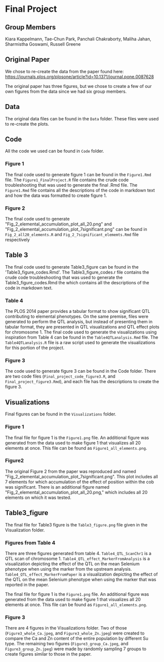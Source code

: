 # Final Project

## Group Members

Kiara Kappelmann, Tae-Chun Park, Panchali Chakraborty, Maliha Jahan, Sharmistha Goswami, Russell Greene

## Original Paper

We chose to re-create the data from the paper found here: <https://journals.plos.org/plosone/article?id=10.1371/journal.pone.0087628>

The original paper has three figures, but we chose to create a few of our own figures from the data since we had six group members.

## Data

The original data files can be found in the `Data` folder. These files were used to re-create the plots.

## Code

All the code we used can be found in `Code` folder.

### Figure 1

The final code used to generate figure 1 can be found in the `Figure1.Rmd` file. The `Figure1_FinalProject.R` file contains the crude code troubleshooting that was used to generate the final .Rmd file. The `Figure1.Rmd` file contains all the descriptions of the code in markdown text and how the data was formatted to create figure 1. 
### Figure 2
The final code used to generate "Fig_2_elemental_accumulation_plot_all_20.png" and "Fig_2_elemental_accumulation_plot_7significant.png" can be found in `Fig_2_all20_elements.R` and `Fig_2_7significant_elememts.Rmd` file respectively

## Table 3
The final code used to generate Table3_figure can be found in the 'Table3_figure_codes.Rmd'. The Table3_figure_codes.r file contains the crude code troubleshooting that was used to generate the Table3_figure_codes.Rmd the which contains all the descriptions of the code in markdown text.

### Table 4

The PLOS 2014 paper provides a tabular format to show significant QTL contributing to elemental phenotypes. On the same premise, files were generated to perform the QTL analysis, but instead of presenting them in tabular format, they are presented in QTL visualizations and QTL effect plots for chromosome 1. The final code used to generate the visualizations using inspiration from Table 4 can be found in the `Table4QTLanalysis.Rmd` file. The `Table4QTLanalysis.R` file is a raw script used to generate the visualizations for this portion of the project.

### Figure 3

The code used to generate figure 3 can be found in the Code folder. There are two code files (`Final_project_code_figure3.R`, and `Final_project_figure3.Rmd`), and each file has the descriptions to create the figure 3.



## Visualizations

Final figures can be found in the `Visualizations` folder. 

### Figure 1


The final file for figure 1 is the `Figure1.png` file. An additional figure was generated from the data used to make figure 1 that visualizes all 20 elements at once. This file can be found as `Figure1_all_elements.png`. 

### Figure2
The original Figure 2 from the paper was reproduced and named "Fig_2_elemental_accumulation_plot_7significant.png". This plot includes all 7 elements for which accumulation of the effect of position within the cob was significant. There is an additional figure named "Fig_2_elemental_accumulation_plot_all_20.png," which includes all 20 elements on which it was tested.

## Table3_figure
The final file for Table3 figure is the `Table3_figure.png` file given in the Visualization folder.

### Figures from Table 4
There are three figures generated from table 4. `Table4_QTL_ScanChr1` is a QTL scan of chromosome 1. `Table4_QTL_effect_MarkerFromAnalysis` is a visualization depicting the effect of the QTL on the mean Selenium phenotype when using the marker from the upstream analysis. `Table4_QTL_effect_MarkerFromPaper` is a visualization depicting the effect of the QTL on the mean Selenium phenotype when using the marker that was reported in the paper.

The final file for figure 1 is the `Figure1.png` file. An additional figure was generated from the data used to make figure 1 that visualizes all 20 elements at once. This file can be found as `Figure1_all_elements.png`. 

### Figure 3

There are 4 figures in the Visualizations folder. Two of those (`Figure3_whole_Ca.jpeg`, and `Figure3_whole_Zn.jpeg`) were created to compare the Ca and Zn content of the entire population by different Su type. The remaining two figures (`Figure3_group_Ca.jpeg`, and `Figure3_group_Zn.jpeg`) were made by randomly sampling 7 groups to create figures similar to those in the paper. 

